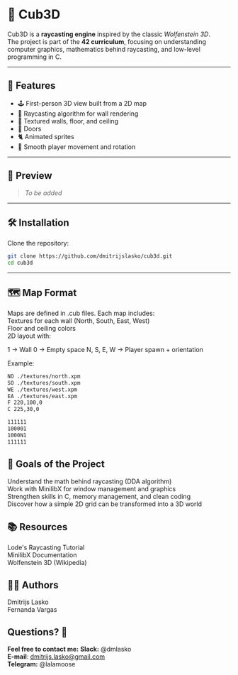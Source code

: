 # 🧊 Cub3D

Cub3D is a **raycasting engine** inspired by the classic *Wolfenstein 3D*.  
The project is part of the **42 curriculum**, focusing on understanding computer graphics, mathematics behind raycasting, and low-level programming in C.

---

## 🚀 Features

- 🕹️ First-person 3D view built from a 2D map  
- 🔦 Raycasting algorithm for wall rendering  
- 🎨 Textured walls, floor, and ceiling  
- 🚪 Doors  
- 🐈 Animated sprites  
- 🎵 Smooth player movement and rotation  

---

## 📸 Preview

> *To be added*

---

## 🛠️ Installation

Clone the repository:

```bash
git clone https://github.com/dmitrijslasko/cub3d.git
cd cub3d
```

---

## 🗺️ Map Format
Maps are defined in .cub files. Each map includes:  
Textures for each wall (North, South, East, West)  
Floor and ceiling colors  
2D layout with:  

1 → Wall
0 → Empty space
N, S, E, W → Player spawn + orientation

Example:
```bash
NO ./textures/north.xpm
SO ./textures/south.xpm
WE ./textures/west.xpm
EA ./textures/east.xpm
F 220,100,0
C 225,30,0

111111
100001
1000N1
111111
```

## 🎯 Goals of the Project
Understand the math behind raycasting (DDA algorithm)  
Work with MinilibX for window management and graphics  
Strengthen skills in C, memory management, and clean coding  
Discover how a simple 2D grid can be transformed into a 3D world  

## 📚 Resources
Lode's Raycasting Tutorial  
MinilibX Documentation  
Wolfenstein 3D (Wikipedia)  

## 👨‍💻 Authors
Dmitrijs Lasko  
Fernanda Vargas  

## Questions? 🤔
**Feel free to contact me:**
**Slack:** @dmlasko  
**E-mail**: dmitrijs.lasko@gmail.com  
**Telegram:** @lalamoose  
